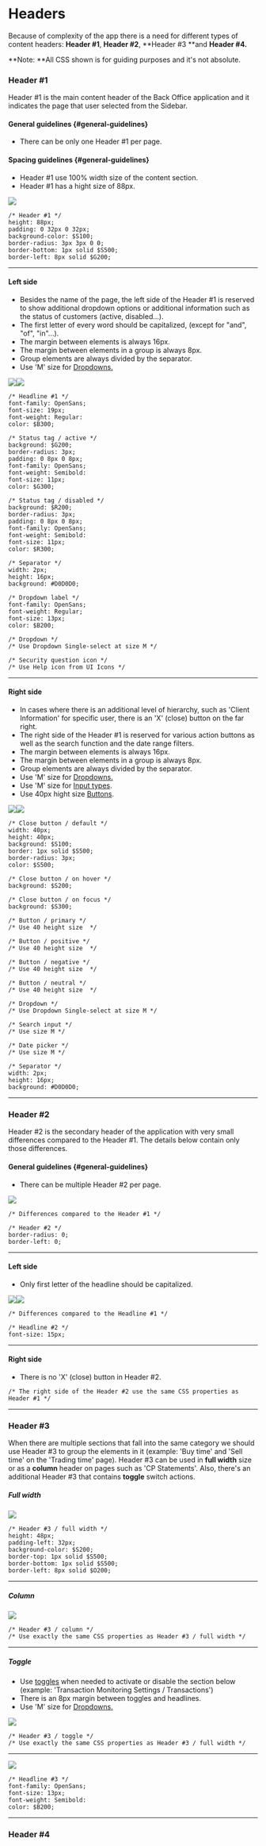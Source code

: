 # Headers

Because of complexity of the app there is a need for different types of content headers: **Header \#1**, **Header \#2**, **Header \#3 **and **Header \#4.**

**Note: **All CSS shown is for guiding purposes and it's not absolute.

### Header \#1

Header \#1 is the main content header of the Back Office application and it indicates the page that user selected from the Sidebar.

#### General guidelines {#general-guidelines}

* There can be only one Header \#1 per page.

#### Spacing guidelines {#general-guidelines}

* Header \#1 use 100% width size of the content section.
* Header \#1 has a hight size of 88px.

![](/assets/organisms/headers-header-1-sizing.png)

```
/* Header #1 */
height: 88px;
padding: 0 32px 0 32px;
background-color: $S100;
border-radius: 3px 3px 0 0;
border-bottom: 1px solid $S500;
border-left: 8px solid $G200;
```

---

#### Left side

* Besides the name of the page, the left side of the Header \#1 is reserved to show additional dropdown options or additional information such as the status of customers \(active, disabled...\).
* The first letter of every word should be capitalized, \(except for "and", "of", "in"...\).
* The margin between elements is always 16px.
* The margin between elements in a group is always 8px.
* Group elements are always divided by the separator.
* Use 'M' size for [Dropdowns.](/atoms/dropdowns.md)

![](/assets/organisms/headers-header-1-spacing-left.png)![](/assets/organisms/headers-header-1-atoms-left.png)

```
/* Headline #1 */
font-family: OpenSans;
font-size: 19px;
font-weight: Regular:
color: $B300;

/* Status tag / active */
background: $G200;
border-radius: 3px;
padding: 0 8px 0 8px;
font-family: OpenSans;
font-weight: Semibold:
font-size: 11px;
color: $G300;

/* Status tag / disabled */
background: $R200;
border-radius: 3px;
padding: 0 8px 0 8px;
font-family: OpenSans;
font-weight: Semibold:
font-size: 11px;
color: $R300;

/* Separator */
width: 2px;
height: 16px;
background: #D0D0D0;

/* Dropdown label */
font-family: OpenSans;
font-weight: Regular;
font-size: 13px;
color: $B200;

/* Dropdown */
/* Use Dropdown Single-select at size M */

/* Security question icon */
/* Use Help icon from UI Icons */
```

---

#### Right side

* In cases where there is an additional level of hierarchy, such as 'Client Information' for specific user, there is an 'X' \(close\) button on the far right.
* The right side of the Header \#1 is reserved for various action buttons as well as the search function and the date range filters.
* The margin between elements is always 16px.
* The margin between elements in a group is always 8px.
* Group elements are always divided by the separator.
* Use 'M' size for [Dropdowns.](/atoms/dropdowns.md)
* Use 'M' size for [Input types](/atoms/input-types.md).
* Use 40px hight size [Buttons](/atoms/buttons.md).

![](/assets/organisms/headers-header-1-spacing-right.png)![](/assets/organisms/headers-header-1-atoms-right.png)

```
/* Close button / default */
width: 40px;
height: 40px;
background: $S100;
border: 1px solid $S500;
border-radius: 3px;
color: $S500;

/* Close button / on hover */
background: $S200;

/* Close button / on focus */
background: $S300;

/* Button / primary */
/* Use 40 height size  */

/* Button / positive */
/* Use 40 height size  */

/* Button / negative */
/* Use 40 height size  */

/* Button / neutral */
/* Use 40 height size  */

/* Dropdown */
/* Use Dropdown Single-select at size M */

/* Search input */
/* Use size M */

/* Date picker */
/* Use size M */

/* Separator */
width: 2px;
height: 16px;
background: #D0D0D0;
```

---

### Header \#2

Header \#2 is the secondary header of the application with very small differences compared to the Header \#1. The details below contain only those differences.

#### General guidelines {#general-guidelines}

* There can be multiple Header \#2 per page.

![](/assets/organisms/headers-header-2-sizing.png)

```
/* Differences compared to the Header #1 */

/* Header #2 */
border-radius: 0;
border-left: 0;
```

---

#### Left side

* Only first letter of the headline should be capitalized.

![](/assets/organisms/headers-header-2-spacing-left.png)![](/assets/organisms/headers-header-2-atoms-left.png)

```
/* Differences compared to the Headline #1 */

/* Headline #2 */
font-size: 15px;
```

---

#### Right side

* There is no 'X' \(close\) button in Header \#2.

```
/* The right side of the Header #2 use the same CSS properties as Header #1 */
```

---

### Header \#3

When there are multiple sections that fall into the same category we should use Header \#3 to group the elements in it \(example: 'Buy time' and 'Sell time' on the 'Trading time' page\). Header \#3 can be used in **full width** size or as a **column** header on pages such as 'CP Statements'. Also, there's an additional Header \#3 that contains **toggle** switch actions.

##### Full width

![](/assets/organisms/headers-header-3-full.png)

```
/* Header #3 / full width */
height: 48px;
padding-left: 32px;
background-color: $S200;
border-top: 1px solid $S500;
border-bottom: 1px solid $S500;
border-left: 8px solid $O200;
```

---

##### Column

![](/assets/organisms/headers-header-3-column.png)

```
/* Header #3 / column */
/* Use exactly the same CSS properties as Header #3 / full width */
```

---

##### Toggle

* Use [toggles](/atoms/toggles.md) when needed to activate or disable the section below \(example: 'Transaction Monitoring Settings / Transactions'\)
* There is an 8px margin between toggles and headlines.
* Use 'M' size for [Dropdowns.](/atoms/dropdowns.md)

![](/assets/organisms/headers-header-3-toggle.png)

```
/* Header #3 / toggle */
/* Use exactly the same CSS properties as Header #3 / full width */
```

---

![](/assets/organisms/headers-header-3-atoms.png)

```
/* Headline #3 */
font-family: OpenSans;
font-size: 13px;
font-weight: Semibold:
color: $B200;
```

---

### Header \#4



